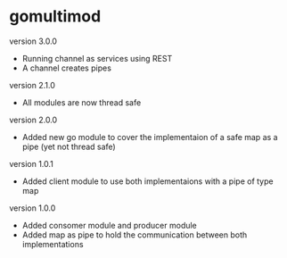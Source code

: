 # gomultimod

version 3.0.0
- Running channel as services using REST
- A channel creates pipes

version 2.1.0 
- All modules are now thread safe

version 2.0.0 
- Added new go module to cover the implementaion of a safe map as a pipe (yet not thread safe)  

version 1.0.1
- Added client module to use both implementaions with a pipe of type map

version 1.0.0
- Added consomer module and producer module
- Added map as pipe to hold the communication between both implementations